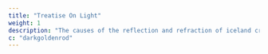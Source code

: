 ```yaml
---
title: "Treatise On Light"
weight: 1
description: "The causes of the reflection and refraction of iceland crystal"
c: "darkgoldenrod"
---
```


